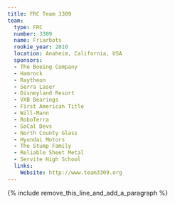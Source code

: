 ```yaml
---
title: FRC Team 3309
team:
  type: FRC
  number: 3309
  name: Friarbots
  rookie_year: 2010
  location: Anaheim, California, USA
  sponsors:
  - The Boeing Company
  - Hamrock
  - Raytheon
  - Serra Laser
  - Disneyland Resort
  - VXB Bearings
  - First American Title
  - Will-Mann
  - RoboTerra
  - SoCal Devs
  - North County Glass
  - Hyundai Motors
  - The Stump Family
  - Reliable Sheet Metal
  - Servite High School
  links:
    Website: http://www.team3309.org
---
```


{% include remove_this_line_and_add_a_paragraph %}